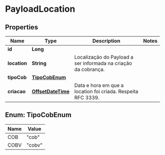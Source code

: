# PayloadLocation

## Properties
Name | Type | Description | Notes
------------ | ------------- | ------------- | -------------
**id** | **Long** |  | 
**location** | **String** | Localização do Payload a ser informada na criação da cobrança. | 
**tipoCob** | [**TipoCobEnum**](#TipoCobEnum) |  | 
**criacao** | [**OffsetDateTime**](OffsetDateTime.md) | Data e hora em que a location foi criada. Respeita RFC 3339. | 

<a name="TipoCobEnum"></a>
## Enum: TipoCobEnum
Name | Value
---- | -----
COB | &quot;cob&quot;
COBV | &quot;cobv&quot;
